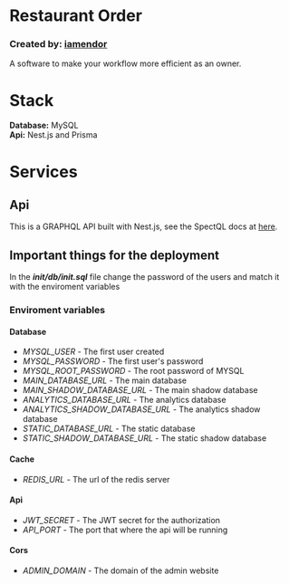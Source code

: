 # Restaurant Order

### Created by: [iamendor](https://github.com/iamendor/iamendor)

A software to make your workflow more efficient as an owner.

# Stack

**Database:** MySQL
<br />
**Api:** Nest.js and Prisma

# Services

## Api

This is a GRAPHQL API built with Nest.js, see the SpectQL docs at [here](./server/docs/index.html).

## Important things for the deployment

In the **_init/db/init.sql_** file change the password of the users and match it with the enviroment variables

### Enviroment variables

#### Database

- _MYSQL_USER_ - The first user created
- _MYSQL_PASSWORD_ - The first user's password
- _MYSQL_ROOT_PASSWORD_ - The root password of MYSQL
- _MAIN_DATABASE_URL_ - The main database
- _MAIN_SHADOW_DATABASE_URL_ - The main shadow database
- _ANALYTICS_DATABASE_URL_ - The analytics database
- _ANALYTICS_SHADOW_DATABASE_URL_ - The analytics shadow database
- _STATIC_DATABASE_URL_ - The static database
- _STATIC_SHADOW_DATABASE_URL_ - The static shadow database

#### Cache

- _REDIS_URL_ - The url of the redis server

#### Api

- _JWT_SECRET_ - The JWT secret for the authorization
- _API_PORT_ - The port that where the api will be running

#### Cors

- _ADMIN_DOMAIN_ - The domain of the admin website
